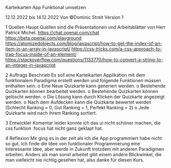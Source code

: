 Karteikarten App Funktional umsetzen

12.12.2022 bis 14.12.2022
Von ©Dominic Streit
Version 1

1	Quellen
Haupt Quellen sind die Präsentationen und Arbeitsblätter von Herr Patrick Michel.
https://chat.openai.com/chat
https://beta.openai.com/playground
https://atomizedobjects.com/blog/javascript/how-to-get-the-index-of-an-item-in-an-array-in-javascript/
https://css-tricks.com/a-css-approach-to-trap-focus-inside-of-an-element/
https://stackoverflow.com/questions/1133770/how-to-convert-a-string-to-an-integer-in-javascript


2	Auftrags Beschrieb
Es soll eine Karteikarten Applikation mit dem funktionalem Paradigma erstellt werden und folgende Funktionen müssen enthalten sein:
o	Eine Neue Quizkarte kann generiert werden.
o	Bestehende Quizkarten können bearbeitet werden.
o	Bestehende Quizkarten können gelöscht werden.
o	Die Lösung kann durch Klicken der Quizkarte angezeigt werden.
o	Nach dem Aufdecken kann die Quizkarte bewertet werden (Schlecht Ranking = 0, Gut Ranking = 1, Perfekt Ranking = 2)
o	Jede Quizkarte wird nach ihrem Ranking sortiert.

3	Entwickler Komentar
leider konnte ich das ui nicht schöner machen, die css funktion :focus hat nicht ganz geklapt hat.

4	Reflexion
Mir ging es in der zeit als ich die App programmiert habe nicht so gut. Ich finde die Idee von funktionaler Programmierung eine Interessante Idee, aber werde in Zukunft trotzdem mit anderen Paradigmen arbeiten. Anders als man sonst arbeitet gibt einem andere Blickwinkel, die man vielleicht nie richtig gesehen hat, also danke für diesen Kurs.
